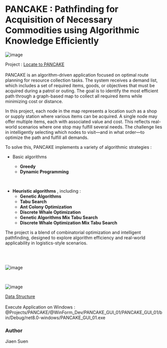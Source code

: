 # PANCAKE : Pathfinding for Acquisition of Necessary Commodities using Algorithmic Knowledge Efficiently

![image](https://www.foodandwine.com/thmb/HVbJsZlSG7BQF1mif2Z5tZICM8g=/1500x0/filters:no_upscale():max_bytes(150000):strip_icc()/Buttermilk-Pancakes-FT-RECIPE1222-5589088e52c94e6f8a610b4393196fbb.jpg)

Project :  [Locate to PANCAKE](./@Projects/PANCAKE/)  
<br>
PANCAKE is an algorithm-driven application focused on optimal route planning for resource collection tasks. The system receives a demand list, which includes a set of required items, goods, or objectives that must be acquired during a patrol or outing. The goal is to identify the most efficient path through a graph-based map to collect all required items while minimizing cost or distance.

In this project, each node in the map represents a location such as a shop or supply station where various items can be acquired. A single node may offer multiple items, each with associated value and cost. This reflects real-world scenarios where one stop may fulfill several needs. The challenge lies in intelligently selecting which nodes to visit—and in what order—to optimize the path and fulfill all demands.

To solve this, PANCAKE implements a variety of algorithmic strategies :

* Basic algorithms

  * **Greedy**
  * **Dynamic Programming**

<br>

* **Heuristic **algorithms****  ,  including :
  * **Genetic Algorithms**
  * **Tabu Search**
  * **Ant Colony Optimization**
  * **Discrete Whale Optimization**
  * **Genetic Algorithms Mix Tabu Search**
  * **Discrete Whale Optimization Mix Tabu Search**

The project is a blend of combinatorial optimization and intelligent pathfinding, designed to explore algorithm efficiency and real-world applicability in logistics-style scenarios.

<br>
<br>

![image](__/Demo.png)

<br>

![image](__/Demo2.png)
<br>

[Data Structure](@Projects/PANCAKE/Dev/DataStruct.md)  
<br>
Execute Application on Windows  :  @Projects/PANCAKE/@WinForm_Dev/PANCAKE_GUI_01/PANCAKE_GUI_01/bin/Debug/net8.0-windows/PANCAKE_GUI_01.exe
### Author

Jiaen Suen
